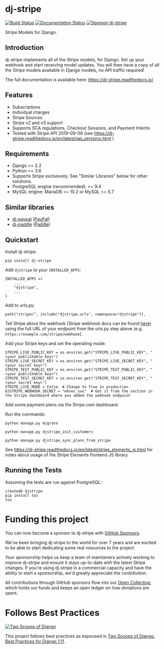# dj-stripe

[![Build Status](https://travis-ci.org/dj-stripe/dj-stripe.svg?branch=master)](https://travis-ci.org/dj-stripe/dj-stripe)
[![Documentation Status](https://readthedocs.org/projects/dj-stripe/badge/)](https://dj-stripe.readthedocs.io/)
[![Sponsor dj-stripe](https://img.shields.io/static/v1?label=Sponsor&message=%E2%9D%A4&logo=GitHub)](https://github.com/sponsors/dj-stripe)

Stripe Models for Django.

## Introduction

dj-stripe implements all of the Stripe models, for Django. Set up your
webhook and start receiving model updates. You will then have a copy of
all the Stripe models available in Django models, no API traffic
required!

The full documentation is available here:
<https://dj-stripe.readthedocs.io/>

## Features

-   Subscriptions
-   Individual charges
-   Stripe Sources
-   Stripe v2 and v3 support
-   Supports SCA regulations, Checkout Sessions, and Payment Intents
-   Tested with Stripe API <span class="title-ref">2019-09-09</span>
    (see <https://dj-stripe.readthedocs.io/en/latest/api_versions.html>
    )

## Requirements

-   Django &gt;= 2.2
-   Python &gt;= 3.6
-   Supports Stripe exclusively. See "Similar Libraries" below for other
    solutions.
-   PostgreSQL engine (recommended): &gt;= 9.4
-   MySQL engine: MariaDB &gt;= 10.2 or MySQL &gt;= 5.7

## Similar libraries

-   [dj-paypal](https://github.com/HearthSim/dj-paypal)
    ([PayPal](https://www.paypal.com/))
-   [dj-paddle](https://github.com/dj-paddle/dj-paddle)
    ([Paddle](https://paddle.com/))

## Quickstart

Install dj-stripe:

    pip install dj-stripe

Add `djstripe` to your `INSTALLED_APPS`:

    INSTALLED_APPS =(
        ...
        "djstripe",
        ...
    )

Add to urls.py:

    path("stripe/", include("djstripe.urls", namespace="djstripe")),

Tell Stripe about the webhook (Stripe webhook docs can be found
[here](https://stripe.com/docs/webhooks)) using the full URL of your
endpoint from the urls.py step above (e.g.
`https://example.com/stripe/webhook`).

Add your Stripe keys and set the operating mode:

    STRIPE_LIVE_PUBLIC_KEY = os.environ.get("STRIPE_LIVE_PUBLIC_KEY", "<your publishable key>")
    STRIPE_LIVE_SECRET_KEY = os.environ.get("STRIPE_LIVE_SECRET_KEY", "<your secret key>")
    STRIPE_TEST_PUBLIC_KEY = os.environ.get("STRIPE_TEST_PUBLIC_KEY", "<your publishable key>")
    STRIPE_TEST_SECRET_KEY = os.environ.get("STRIPE_TEST_SECRET_KEY", "<your secret key>")
    STRIPE_LIVE_MODE = False  # Change to True in production
    DJSTRIPE_WEBHOOK_SECRET = "whsec_xxx"  # Get it from the section in the Stripe dashboard where you added the webhook endpoint

Add some payment plans via the Stripe.com dashboard.

Run the commands:

    python manage.py migrate

    python manage.py djstripe_init_customers

    python manage.py djstripe_sync_plans_from_stripe

See <https://dj-stripe.readthedocs.io/en/latest/stripe_elements_js.html>
for notes about usage of the Stripe Elements frontend JS library.

## Running the Tests

Assuming the tests are run against PostgreSQL:

    createdb djstripe
    pip install tox
    tox

# Funding this project

You can now become a sponsor to dj-stripe with [GitHub Sponsors](https://github.com/sponsors/dj-stripe).

We've been bringing dj-stripe to the world for over 7 years and are excited to be able to start
dedicating some real resources to the project.

Your sponsorship helps us keep a team of maintainers actively working to improve dj-stripe and
ensure it stays up-to-date with the latest Stripe changes. If you're using dj-stripe in a commercial
capacity and have the ability to start a sponsorship, we'd greatly appreciate the contribution.

All contributions through GitHub sponsors flow into our [Open Collective](https://opencollective.com/dj-stripe),
which holds our funds and keeps an open ledger on how donations are spent.

# Follows Best Practices

[<img src="https://cdn.shopify.com/s/files/1/0304/6901/products/2017-06-29-tsd11-sticker-02_250X500.png" id="Two Scoops Logo" class="align-center" alt="Two Scoops of Django" />](https://www.feldroy.com/products/two-scoops-of-django-1-11)

This project follows best practices as espoused in [Two Scoops of
Django: Best Practices for Django
1.11](https://www.feldroy.com/products/two-scoops-of-django-1-11).
